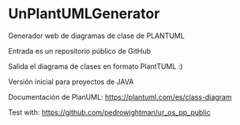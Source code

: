 # UnPlantUMLGenerator

Generador web de diagramas de clase de PLANTUML   

Entrada es un repositorio público de GitHub

Salida el diagrama de clases en formato PlantTUML :)

Versión inicial para proyectos de JAVA

Documentación de PlanUML: https://plantuml.com/es/class-diagram

Test with: https://github.com/pedrowightman/ur_os_pp_public
